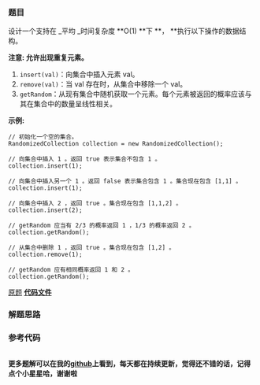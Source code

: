 ### 题目
设计一个支持在 _平均  _时间复杂度  **O(1)  **下 **，  **执行以下操作的数据结构。

**注意: 允许出现重复元素。**

  1. `insert(val)`：向集合中插入元素 val。
  2. `remove(val)`：当 val 存在时，从集合中移除一个 val。
  3. `getRandom`：从现有集合中随机获取一个元素。每个元素被返回的概率应该与其在集合中的数量呈线性相关。

**示例:**

    
    
    // 初始化一个空的集合。
    RandomizedCollection collection = new RandomizedCollection();
    
    // 向集合中插入 1 。返回 true 表示集合不包含 1 。
    collection.insert(1);
    
    // 向集合中插入另一个 1 。返回 false 表示集合包含 1 。集合现在包含 [1,1] 。
    collection.insert(1);
    
    // 向集合中插入 2 ，返回 true 。集合现在包含 [1,1,2] 。
    collection.insert(2);
    
    // getRandom 应当有 2/3 的概率返回 1 ，1/3 的概率返回 2 。
    collection.getRandom();
    
    // 从集合中删除 1 ，返回 true 。集合现在包含 [1,2] 。
    collection.remove(1);
    
    // getRandom 应有相同概率返回 1 和 2 。
    collection.getRandom();
    

[原题](https://leetcode-cn.com/problems/insert-delete-getrandom-o1-duplicates-allowed/)    **[代码文件]()**


### 解题思路




### 参考代码

```go


```




**更多题解可以在我的[github](https://github.com/LZH139/leetcode_Go)上看到，每天都在持续更新，觉得还不错的话，记得点个小星星哈，谢谢啦**
